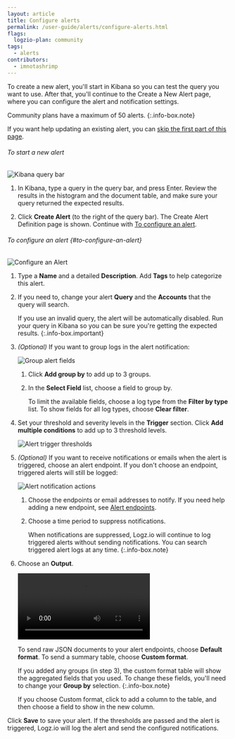 ```yaml
---
layout: article
title: Configure alerts
permalink: /user-guide/alerts/configure-alerts.html
flags:
  logzio-plan: community
tags:
  - alerts
contributors:
  - imnotashrimp
---
```


To create a new alert, you'll start in Kibana so you can test the query you want to use. After that, you'll continue to the Create a New Alert page, where you can configure the alert and notification settings.

  Community plans have a maximum of 50 alerts.
  {:.info-box.note}

If you want help updating an existing alert, you can [skip the first part of this page](#to-configure-an-alert).

###### To start a new alert

![Kibana query bar]({{site.baseurl}}/images/kibana/kibana--query-bar.png)

1.  In Kibana, type a query in the query bar, and press Enter. Review the results in the histogram and the document table, and make sure your query returned the expected results.

2.  Click **Create Alert** (to the right of the query bar). The Create Alert Definition page is shown. Continue with [To configure an alert](#to-configure-an-alert).

###### To configure an alert {#to-configure-an-alert}

![Configure an Alert]({{site.baseurl}}/images/alerts/alerts--configure-alert.png)

1.  Type a **Name** and a detailed **Description**.
  Add **Tags** to help categorize this alert.

2.  If you need to, change your alert **Query** and the **Accounts** that the query will search.

      If you use an invalid query, the alert will be automatically disabled. Run your query in Kibana so you can be sure you're getting the expected results.
      {:.info-box.important}

3.  _(Optional)_ If you want to group logs in the alert notification:

    ![Group alert fields]({{site.baseurl}}/images/alerts/alerts--group-by.png)
    
    1. Click **Add group by** to add up to 3 groups.

    2. In the **Select Field** list, choose a field to group by. 
    
        To limit the available fields, choose a log type from the **Filter by type** list. To show fields for all log types, choose **Clear filter**.

4.  Set your threshold and severity levels in the **Trigger** section. Click **Add multiple conditions** to add up to 3 threshold levels.

    ![Alert trigger thresholds]({{site.baseurl}}/images/alerts/alerts--trigger-settings.png)

5.  _(Optional)_ If you want to receive notifications or emails when the alert is triggered, choose an alert endpoint. If you don't choose an endpoint, triggered alerts will still be logged:

    ![Alert notification actions]({{site.baseurl}}/images/alerts/alerts--notification-action.png)

    1. Choose the endpoints or email addresses to notify. If you need help adding a new endpoint, see [Alert endpoints]({{site.baseurl}}/user-guide/integrations/endpoints.html).

    2. Choose a time period to suppress notifications.

        When notifications are suppressed, Logz.io will continue to log triggered alerts without sending notifications. You can search triggered alert logs at any time.
        {:.info-box.note}

6.  Choose an **Output**.

    <video autoplay loop>
        <source src="{{site.baseurl}}/videos/alerts/alerts--custom-format.mp4" type="video/mp4" />
    </video>

    To send raw JSON documents to your alert endpoints, choose **Default format**. To send a summary table, choose **Custom format**.

      If you added any groups (in step 3), the custom format table will show the aggregated fields that you used. To change these fields, you'll need to change your **Group by** selection.
      {:.info-box.note}

    If you choose Custom format, click <i class="li li-plus"></i> to add a column to the table, and then choose a field to show in the new column.

Click **Save** to save your alert. If the thresholds are passed and the alert is triggered, Logz.io will log the alert and send the configured notifications.